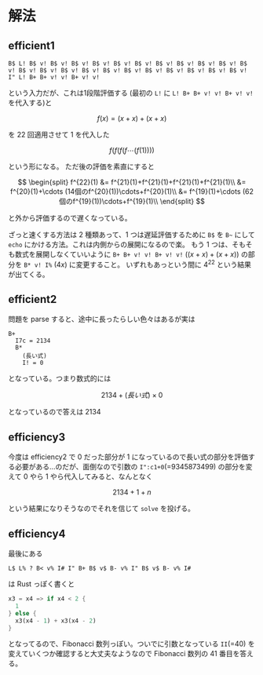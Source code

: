 # 解法

## efficient1
```
B$ L! B$ v! B$ v! B$ v! B$ v! B$ v! B$ v! B$ v! B$ v! B$ v! B$ v! B$ v! B$ v! B$ v! B$ v! B$ v! B$ v! B$ v! B$ v! B$ v! B$ v! B$ v! B$ v! I" L! B+ B+ v! v! B+ v! v!
```

という入力だが、これは1段階評価する (最初の `L!` に `L! B+ B+ v! v! B+ v! v!` を代入する)と

$$
  f(x) = (x+x) + (x+x)
$$

を 22 回適用させて 1 を代入した 

$$
f(f(f(f \cdots (f(1))))
$$

という形になる。
ただ後の評価を素直にすると

$$
\begin{split}
f^{22}(1) &= f^{21}(1)+f^{21}(1)+f^{21}(1)+f^{21}(1)\\
&= f^{20}(1)+\cdots (14個のf^{20}(1))\cdots+f^{20}(1)\\
&= f^{19}(1)+\cdots (62個のf^{19}(1))\cdots+f^{19}(1)\\
\end{split}
$$

と外から評価するので遅くなっている。

ざっと速くする方法は 2 種類あって、1 つは遅延評価するために `B$` を `B~` にして `echo` にかける方法。これは内側からの展開になるので楽。
もう 1 つは、そもそも数式を展開しなくていいように `B+ B+ v! v! B+ v! v!` ($(x+x)+(x+x)$) の部分を `B* v! I%` ($4x$) に変更すること。
いずれもあっという間に $4^{22}$ という結果が出てくる。

## efficient2
問題を parse すると、途中に長ったらしい色々はあるが実は

```
B+
  I7c = 2134
  B*
    (長い式)
    I! = 0
```

となっている。つまり数式的には

$$
2134 + (長い式) \times 0
$$

となっているので答えは 2134

## efficiency3
今度は efficiency2 で 0 だった部分が 1 になっているので長い式の部分を評価する必要がある…のだが、面倒なので引数の `I":c1+0`(=9345873499) の部分を変えて 0 やら 1 やら代入してみると、なんとなく

$$
2134+1+n
$$

という結果になりそうなのでそれを信じて `solve` を投げる。

## efficiency4

最後にある
```
L$ L% ? B< v% I# I" B+ B$ v$ B- v% I" B$ v$ B- v% I#
```
は Rust っぽく書くと
```rust
x3 = x4 => if x4 < 2 {
  1
} else {
  x3(x4 - 1) + x3(x4 - 2)
}
```
となってるので、Fibonacci 数列っぽい。ついでに引数となっている `II`(=40) を変えていくつか確認すると大丈夫なようなので Fibonacci 数列の 41 番目を答える。

